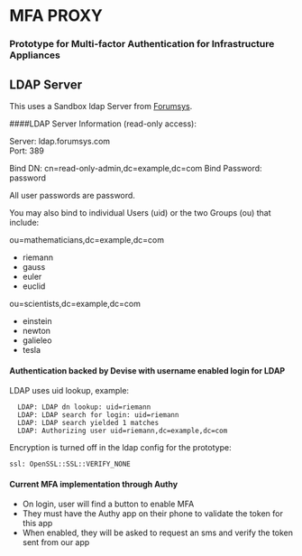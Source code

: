 # MFA PROXY

### Prototype for Multi-factor Authentication for Infrastructure Appliances

## LDAP Server

This uses a Sandbox ldap Server from [Forumsys](https://www.forumsys.com/tutorials/integration-how-to/ldap/online-ldap-test-server/).

####LDAP Server Information (read-only access):

Server: ldap.forumsys.com  
Port: 389

Bind DN: cn=read-only-admin,dc=example,dc=com
Bind Password: password

All user passwords are password.

You may also bind to individual Users (uid) or the two Groups (ou) that include:

ou=mathematicians,dc=example,dc=com

- riemann
- gauss
- euler
- euclid

ou=scientists,dc=example,dc=com
- einstein
- newton
- galieleo
- tesla


#### Authentication backed by Devise with username enabled login for LDAP

LDAP uses uid lookup, example:

```
  LDAP: LDAP dn lookup: uid=riemann
  LDAP: LDAP search for login: uid=riemann
  LDAP: LDAP search yielded 1 matches
  LDAP: Authorizing user uid=riemann,dc=example,dc=com
```

Encryption is turned off in the ldap config for the prototype:

```
ssl: OpenSSL::SSL::VERIFY_NONE
```


#### Current MFA implementation through Authy

- On login, user will find a button to enable MFA
- They must have the Authy app on their phone to validate the token for this app
- When enabled, they will be asked to request an sms and verify the token sent from our app
